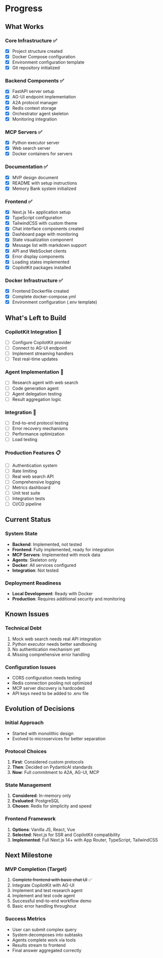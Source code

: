 # Progress

## What Works

### Core Infrastructure ✅
- [x] Project structure created
- [x] Docker Compose configuration
- [x] Environment configuration template
- [x] Git repository initialized

### Backend Components ✅
- [x] FastAPI server setup
- [x] AG-UI endpoint implementation
- [x] A2A protocol manager
- [x] Redis context storage
- [x] Orchestrator agent skeleton
- [x] Monitoring integration

### MCP Servers ✅
- [x] Python executor server
- [x] Web search server
- [x] Docker containers for servers

### Documentation ✅
- [x] MVP design document
- [x] README with setup instructions
- [x] Memory Bank system initialized

### Frontend ✅
- [x] Next.js 14+ application setup
- [x] TypeScript configuration
- [x] TailwindCSS with custom theme
- [x] Chat interface components created
- [x] Dashboard page with monitoring
- [x] State visualization component
- [x] Message list with markdown support
- [x] API and WebSocket clients
- [x] Error display components
- [x] Loading states implemented
- [x] CopilotKit packages installed

### Docker Infrastructure ✅
- [x] Frontend Dockerfile created
- [x] Complete docker-compose.yml
- [x] Environment configuration (.env template)

## What's Left to Build

### CopilotKit Integration 🚧
- [ ] Configure CopilotKit provider
- [ ] Connect to AG-UI endpoint
- [ ] Implement streaming handlers
- [ ] Test real-time updates

### Agent Implementation 🚧
- [ ] Research agent with web search
- [ ] Code generation agent
- [ ] Agent delegation testing
- [ ] Result aggregation logic

### Integration 🚧
- [ ] End-to-end protocol testing
- [ ] Error recovery mechanisms
- [ ] Performance optimization
- [ ] Load testing

### Production Features 📋
- [ ] Authentication system
- [ ] Rate limiting
- [ ] Real web search API
- [ ] Comprehensive logging
- [ ] Metrics dashboard
- [ ] Unit test suite
- [ ] Integration tests
- [ ] CI/CD pipeline

## Current Status

### System State
- **Backend**: Implemented, not tested
- **Frontend**: Fully implemented, ready for integration
- **MCP Servers**: Implemented with mock data
- **Agents**: Skeleton only
- **Docker**: All services configured
- **Integration**: Not tested

### Deployment Readiness
- **Local Development**: Ready with Docker
- **Production**: Requires additional security and monitoring

## Known Issues

### Technical Debt
1. Mock web search needs real API integration
2. Python executor needs better sandboxing
3. No authentication mechanism yet
4. Missing comprehensive error handling

### Configuration Issues
- CORS configuration needs testing
- Redis connection pooling not optimized
- MCP server discovery is hardcoded
- API keys need to be added to .env file

## Evolution of Decisions

### Initial Approach
- Started with monolithic design
- Evolved to microservices for better separation

### Protocol Choices
1. **First**: Considered custom protocols
2. **Then**: Decided on PydanticAI standards
3. **Now**: Full commitment to A2A, AG-UI, MCP

### State Management
1. **Considered**: In-memory only
2. **Evaluated**: PostgreSQL
3. **Chosen**: Redis for simplicity and speed

### Frontend Framework
1. **Options**: Vanilla JS, React, Vue
2. **Selected**: Next.js for SSR and CopilotKit compatibility
3. **Implemented**: Full Next.js 14+ with App Router, TypeScript, TailwindCSS

## Next Milestone

### MVP Completion (Target)
1. ~~Complete frontend with basic chat UI~~ ✅
2. Integrate CopilotKit with AG-UI
3. Implement and test research agent
4. Implement and test code agent
5. Successful end-to-end workflow demo
6. Basic error handling throughout

### Success Metrics
- User can submit complex query
- System decomposes into subtasks
- Agents complete work via tools
- Results stream to frontend
- Final answer aggregated correctly